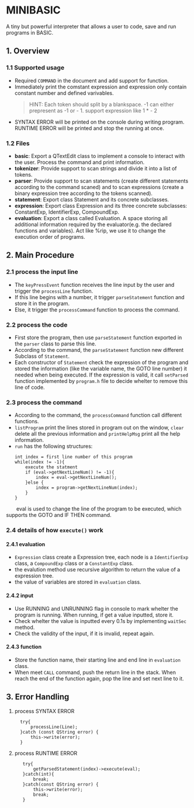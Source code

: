 # MINIBASIC

A tiny but powerful interpreter that allows a user to code, save and run programs in BASIC. 

## 1. Overview

### 1.1 Supported usage
* Required `COMMAND` in the document and add support for function.
* Immediately print the comstant expression and expression only contain constant number and defined varivables.
  > HINT: Each token should split by a blankspace.
  > -1 can either prepresent as -1 or - 1.
  > support expression like 1 * - 2
* SYNTAX ERROR will be printed on the console during writing program. RUNTIME ERROR will be printed and stop the running at once.
  
### 1.2 Files
* **basic**: Export a QTextEdit class to implement a console to interact with the user. Process the command and print information.
* **tokenizer**: Provide support to scan strings and divide it into a list of tokens.
* **parser**: Provide support to scan statements (create different statements according to the command scaned) and to scan expressions (create a binary expression tree according to the tokens scanned).
* **statement**: Export class Statement and its concrete subclasses.
* **expression**: Export class Expression and its three concrete subclasses: ConstantExp, IdentifierExp, CompoundExp.
* **evaluation**: Export a class called Evaluation. A space storing all additional information required by the evaluator(e.g. the declared functions and variables). Act like %rip, we use it to change the execution order of programs.

## 2. Main Procedure

### 2.1 process the input line

* The `keyPressEvent` function receives the line input by the user and trigger the `processLine` function.
* If this line begins with a number, it trigger `parseStatement` function and store it in the program.
* Else, it trigger the `processCommand` function to process the command.
### 2.2 process the code

* First store the program, then use `parseStatement` function exported in the `parser` class to parse this line.
* According to the command, the `parseStatement` function new different Subclass of `Statement`.
* Each constructor of `Statement` check the expression of the program and stored the information (like the variable name, the GOTO line number) it needed when being executed. If the expression is valid, it call `setParsed` function implemented by `program.h` file to decide whelter to remove this line of code.

### 2.3 process the command

* According to the command, the `processCommand` function call different functions.
* `listProgram` print the lines stored in program out on the window, `clear` delete all the previous information and `printHelpMsg` print all the help information.
* `run` has the following structures:
    ```
    int index = first line number of this program
    while(index != -1){
        execute the statment
        if (eval->getNextLineNum() != -1){
            index = eval->getNextLineNum();
        }else {
            index = program->getNextLineNum(index);
        }
    }   
    ```
&emsp;&emsp;eval is used to change the line of the program to be executed, which supports the GOTO and IF THEN command. 

### 2.4 details of how `execute()` work

#### 2.4.1 evaluation
* `Expression` class create a Expression tree, each node is a `IdentifierExp` class, a `CompoundExp` class or a `ConstantExp` class.
* the evalution method use recursive algorithm to return the value of a expression tree.
* the value of variables are stored in `evaluation` class.

#### 2.4.2 input
* Use RUNNING and UNRUNNING flag in console to mark whelter the program is running. When running, if get a value inputted, store it.
* Check whelter the value is inputted every 0.1s by implementing `waitSec` method.
* Check the validity of the input, if it is invalid, repeat again.

#### 2.4.3 function
* Store the function name, their starting line and end line in `evaluation` class.
* When meet `CALL` command, push the return line in the stack. When reach the end of the function again, pop the line and set next line to it.

## 3. Error Handling


1. process SYNTAX ERROR

      ```
        try{
            processLine(Line);
        }catch (const QString error) {
            this->write(error);
        }
2. process RUNTIME ERROR
     ```
        try{
            getParsedStatement(index)->execute(eval);
        }catch(int){
            break;
        }catch(const QString error) {
            this->write(error);
            break;
        }
